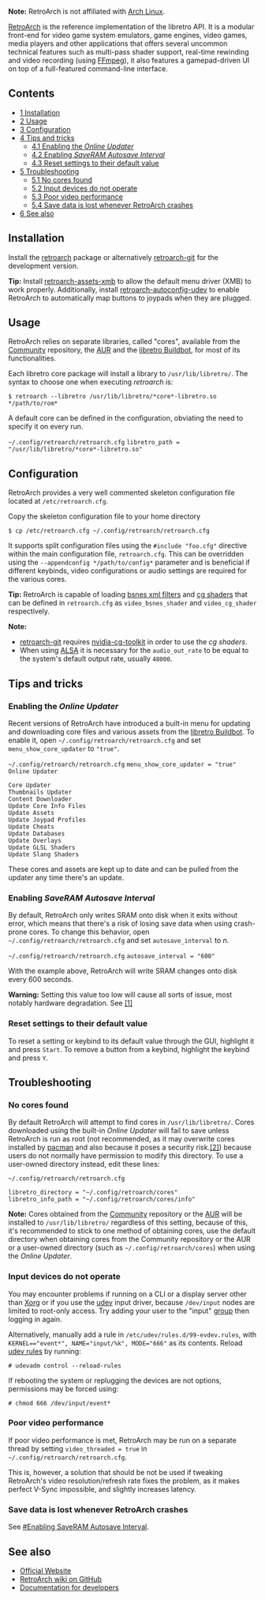 **Note:** RetroArch is not affiliated with [Arch Linux](/index.php/Arch_Linux "Arch Linux").

[RetroArch](http://www.retroarch.com/) is the reference implementation of the libretro API. It is a modular front-end for video game system emulators, game engines, video games, media players and other applications that offers several uncommon technical features such as multi-pass shader support, real-time rewinding and video recording (using [FFmpeg](/index.php/FFmpeg "FFmpeg")), it also features a gamepad-driven UI on top of a full-featured command-line interface.

## Contents

*   [1 Installation](#Installation)
*   [2 Usage](#Usage)
*   [3 Configuration](#Configuration)
*   [4 Tips and tricks](#Tips_and_tricks)
    *   [4.1 Enabling the *Online Updater*](#Enabling_the_Online_Updater)
    *   [4.2 Enabling *SaveRAM Autosave Interval*](#Enabling_SaveRAM_Autosave_Interval)
    *   [4.3 Reset settings to their default value](#Reset_settings_to_their_default_value)
*   [5 Troubleshooting](#Troubleshooting)
    *   [5.1 No cores found](#No_cores_found)
    *   [5.2 Input devices do not operate](#Input_devices_do_not_operate)
    *   [5.3 Poor video performance](#Poor_video_performance)
    *   [5.4 Save data is lost whenever RetroArch crashes](#Save_data_is_lost_whenever_RetroArch_crashes)
*   [6 See also](#See_also)

## Installation

Install the [retroarch](https://www.archlinux.org/packages/?name=retroarch) package or alternatively [retroarch-git](https://aur.archlinux.org/packages/retroarch-git/) for the development version.

**Tip:** Install [retroarch-assets-xmb](https://www.archlinux.org/packages/?name=retroarch-assets-xmb) to allow the default menu driver (XMB) to work properly. Additionally, install [retroarch-autoconfig-udev](https://www.archlinux.org/packages/?name=retroarch-autoconfig-udev) to enable RetroArch to automatically map buttons to joypads when they are plugged.

## Usage

RetroArch relies on separate libraries, called "cores", available from the [Community](https://www.archlinux.org/packages/?q=libretro) repository, the [AUR](https://aur.archlinux.org/packages/?O=0&K=libretro) and the [libretro Buildbot](https://buildbot.libretro.com/), for most of its functionalities.

Each libretro core package will install a library to `/usr/lib/libretro/`. The syntax to choose one when executing *retroarch* is:

```
$ retroarch --libretro /usr/lib/libretro/*core*-libretro.so */path/to/rom*

```

A default core can be defined in the configuration, obviating the need to specify it on every run.

 `~/.config/retroarch/retroarch.cfg`  `libretro_path = "/usr/lib/libretro/*core*-libretro.so"` 

## Configuration

RetroArch provides a very well commented skeleton configuration file located at `/etc/retroarch.cfg`.

Copy the skeleton configuration file to your home directory

```
$ cp /etc/retroarch.cfg ~/.config/retroarch/retroarch.cfg

```

It supports split configuration files using the `#include "foo.cfg"` directive within the main configuration file, `retroarch.cfg`. This can be overridden using the `--appendconfig */path/to/config*` parameter and is beneficial if different keybinds, video configurations or audio settings are required for the various cores.

**Tip:** RetroArch is capable of loading [bsnes xml filters](https://gitorious.org/bsnes/xml-shaders) and [cg shaders](https://github.com/libretro/common-shaders) that can be defined in `retroarch.cfg` as `video_bsnes_shader` and `video_cg_shader` respectively.

**Note:**

*   [retroarch-git](https://aur.archlinux.org/packages/retroarch-git/) requires [nvidia-cg-toolkit](https://www.archlinux.org/packages/?name=nvidia-cg-toolkit) in order to use the *cg shaders*.
*   When using [ALSA](/index.php/ALSA "ALSA") it is necessary for the `audio_out_rate` to be equal to the system's default output rate, usually `48000`.

## Tips and tricks

### Enabling the *Online Updater*

Recent versions of RetroArch have introduced a built-in menu for updating and downloading core files and various assets from the [libretro Buildbot](https://buildbot.libretro.com/). To enable it, open `~/.config/retroarch/retroarch.cfg` and set `menu_show_core_updater` to `"true"`.

 `~/.config/retroarch/retroarch.cfg`  `menu_show_core_updater = "true"`  `Online Updater` 
```
Core Updater
Thumbnails Updater
Content Downloader
Update Core Info Files
Update Assets
Update Joypad Profiles
Update Cheats
Update Databases
Update Overlays
Update GLSL Shaders
Update Slang Shaders
```

These cores and assets are kept up to date and can be pulled from the updater any time there's an update.

### Enabling *SaveRAM Autosave Interval*

By default, RetroArch only writes SRAM onto disk when it exits without error, which means that there's a risk of losing save data when using crash-prone cores. To change this behavior, open `~/.config/retroarch/retroarch.cfg` and set `autosave_interval` to *n*.

 `~/.config/retroarch/retroarch.cfg`  `autosave_interval = "600"` 

With the example above, RetroArch will write SRAM changes onto disk every 600 seconds.

**Warning:** Setting this value too low will cause all sorts of issue, most notably hardware degradation. See [[1]](https://github.com/libretro/RetroArch/issues/4901#issuecomment-300888019)

### Reset settings to their default value

To reset a setting or keybind to its default value through the GUI, highlight it and press `Start`. To remove a button from a keybind, highlight the keybind and press `Y`.

## Troubleshooting

### No cores found

By default RetroArch will attempt to find cores in `/usr/lib/libretro/`. Cores downloaded using the built-in *Online Updater* will fail to save unless RetroArch is run as root (not recommended, as it may overwrite cores installed by [pacman](/index.php/Pacman "Pacman") and also because it poses a security risk.[[2]](https://bugzilla.gnome.org//show_bug.cgi?id=772875#c5)) because users do not normally have permission to modify this directory. To use a user-owned directory instead, edit these lines:

 `~/.config/retroarch/retroarch.cfg` 
```
libretro_directory = "~/.config/retroarch/cores"
libretro_info_path = "~/.config/retroarch/cores/info"
```

**Note:** Cores obtained from the [Community](https://www.archlinux.org/packages/?q=libretro) repository or the [AUR](https://aur.archlinux.org/packages/?O=0&K=libretro) will be installed to `/usr/lib/libretro/` regardless of this setting, because of this, it's recommended to stick to one method of obtaining cores, use the default directory when obtaining cores from the Community repository or the AUR or a user-owned directory (such as `~/.config/retroarch/cores`) when using the *Online Updater*.

### Input devices do not operate

You may encounter problems if running on a CLI or a display server other than [Xorg](/index.php/Xorg "Xorg") or if you use the [udev](/index.php/Udev "Udev") input driver, because `/dev/input` nodes are limited to root-only access. Try adding your user to the "input" [group](/index.php/Group "Group") then logging in again.

Alternatively, manually add a rule in `/etc/udev/rules.d/99-evdev.rules`, with `KERNEL=="event*", NAME="input/%k", MODE="666"` as its contents. Reload [udev rules](/index.php/Udev_rules "Udev rules") by running:

```
# udevadm control --reload-rules

```

If rebooting the system or replugging the devices are not options, permissions may be forced using:

```
# chmod 666 /dev/input/event*

```

### Poor video performance

If poor video performance is met, RetroArch may be run on a separate thread by setting `video_threaded = true` in `~/.config/retroarch/retroarch.cfg`.

This is, however, a solution that should be not be used if tweaking RetroArch's video resolution/refresh rate fixes the problem, as it makes perfect V-Sync impossible, and slightly increases latency.

### Save data is lost whenever RetroArch crashes

See [#Enabling SaveRAM Autosave Interval](#Enabling_SaveRAM_Autosave_Interval).

## See also

*   [Official Website](http://www.retroarch.com/)
*   [RetroArch wiki on GitHub](https://github.com/libretro/RetroArch/wiki)
*   [Documentation for developers](https://github.com/libretro/libretro.github.com/wiki/Documentation-devs)